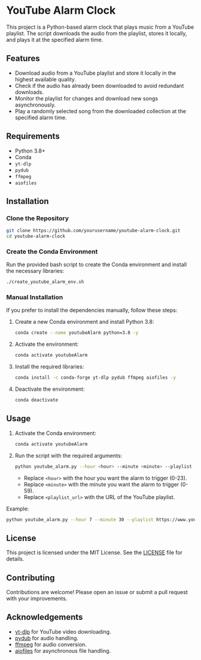 # YouTube Alarm Clock

This project is a Python-based alarm clock that plays music from a YouTube playlist. The script downloads the audio from the playlist, stores it locally, and plays it at the specified alarm time.

## Features

- Download audio from a YouTube playlist and store it locally in the highest available quality.
- Check if the audio has already been downloaded to avoid redundant downloads.
- Monitor the playlist for changes and download new songs asynchronously.
- Play a randomly selected song from the downloaded collection at the specified alarm time.

## Requirements

- Python 3.8+
- Conda
- `yt-dlp`
- `pydub`
- `ffmpeg`
- `aiofiles`

## Installation

### Clone the Repository

```bash
git clone https://github.com/yourusername/youtube-alarm-clock.git
cd youtube-alarm-clock
```

### Create the Conda Environment

Run the provided bash script to create the Conda environment and install the necessary libraries:

```bash
./create_youtube_alarm_env.sh
```

### Manual Installation

If you prefer to install the dependencies manually, follow these steps:

1. Create a new Conda environment and install Python 3.8:

    ```bash
    conda create --name youtubeAlarm python=3.8 -y
    ```

2. Activate the environment:

    ```bash
    conda activate youtubeAlarm
    ```

3. Install the required libraries:

    ```bash
    conda install -c conda-forge yt-dlp pydub ffmpeg aiofiles -y
    ```

4. Deactivate the environment:

    ```bash
    conda deactivate
    ```

## Usage

1. Activate the Conda environment:

    ```bash
    conda activate youtubeAlarm
    ```

2. Run the script with the required arguments:

    ```bash
    python youtube_alarm.py --hour <hour> --minute <minute> --playlist <playlist_url>
    ```

    - Replace `<hour>` with the hour you want the alarm to trigger (0-23).
    - Replace `<minute>` with the minute you want the alarm to trigger (0-59).
    - Replace `<playlist_url>` with the URL of the YouTube playlist.

Example:

```bash
python youtube_alarm.py --hour 7 --minute 30 --playlist https://www.youtube.com/playlist?list=PL8FvEtnALTbRjuG8qcoMqstD5MDwV00f7
```

## License

This project is licensed under the MIT License. See the [LICENSE](LICENSE) file for details.

## Contributing

Contributions are welcome! Please open an issue or submit a pull request with your improvements.

## Acknowledgements

- [yt-dlp](https://github.com/yt-dlp/yt-dlp) for YouTube video downloading.
- [pydub](https://github.com/jiaaro/pydub) for audio handling.
- [ffmpeg](https://ffmpeg.org/) for audio conversion.
- [aiofiles](https://github.com/Tinche/aiofiles) for asynchronous file handling.
